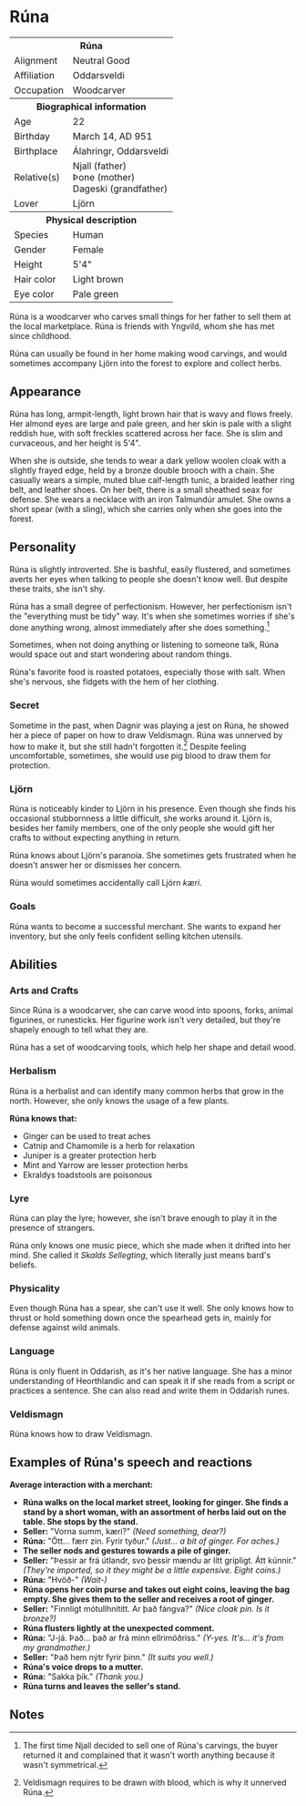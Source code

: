 # Rúna

<table><tbody>
	<tr> <th colspan=2>Rúna</th> </tr>
	<tr> <td>Alignment</td> <td>Neutral Good</td> </tr>
	<tr> <td>Affiliation</td> <td>Oddarsveldi</td> </tr>
	<tr> <td>Occupation</td> <td>Woodcarver</td> </tr>
	<tr> <th colspan=2>Biographical information</th> </tr>
	<tr> <td>Age</td> <td>22</td> </tr>
	<tr> <td>Birthday</td> <td>March 14, AD 951</td> </tr>
	<tr> <td>Birthplace</td> <td>Álahringr, Oddarsveldi</td> </tr>
	<tr> <td>Relative(s)</td> <td>Njall (father)<br>Þone (mother)<br>Dageski (grandfather)</td> </tr>
	<tr> <td>Lover</td> <td>Ljörn</td> </tr>
	<tr> <th colspan=2>Physical description</th> </tr>
	<tr> <td>Species</td> <td>Human</td> </tr>
	<tr> <td>Gender</td> <td>Female</td> </tr>
	<tr> <td>Height</td> <td>5'4"</td> </tr>
	<tr> <td>Hair color</td> <td>Light brown</td> </tr>
	<tr> <td>Eye color</td> <td>Pale green</td> </tr>
</tbody></table>

Rúna is a woodcarver who carves small things for her father to sell them at the local marketplace. Rúna is friends with Yngvild, whom she has met since childhood.

Rúna can usually be found in her home making wood carvings, and would sometimes accompany Ljörn into the forest to explore and collect herbs.

## Appearance
Rúna has long, armpit-length, light brown hair that is wavy and flows freely. Her almond eyes are large and pale green, and her skin is pale with a slight reddish hue, with soft freckles scattered across her face. She is slim and curvaceous, and her height is 5'4".

When she is outside, she tends to wear a dark yellow woolen cloak with a slightly frayed edge, held by a bronze double brooch with a chain. She casually wears a simple, muted blue calf-length tunic, a braided leather ring belt, and leather shoes. On her belt, there is a small sheathed seax for defense. She wears a necklace with an iron Talmundúr amulet. She owns a short spear (with a sling), which she carries only when she goes into the forest.

## Personality
Rúna is slightly introverted. She is bashful, easily flustered, and sometimes averts her eyes when talking to people she doesn't know well. But despite these traits, she isn't shy.

Rúna has a small degree of perfectionism. However, her perfectionism isn't the "everything must be tidy" way. It's when she sometimes worries if she's done anything wrong, almost immediately after she does something.[^1]

Sometimes, when not doing anything or listening to someone talk, Rúna would space out and start wondering about random things.

Rúna's favorite food is roasted potatoes, especially those with salt. When she's nervous, she fidgets with the hem of her clothing.

### Secret
Sometime in the past, when Dagnir was playing a jest on Rúna, he showed her a piece of paper on how to draw Veldismagn. Rúna was unnerved by how to make it, but she still hadn't forgotten it.[^2] Despite feeling uncomfortable, sometimes, she would use pig blood to draw them for protection.

### Ljörn
Rúna is noticeably kinder to Ljörn in his presence. Even though she finds his occasional stubbornness a little difficult, she works around it. Ljörn is, besides her family members, one of the only people she would gift her crafts to without expecting anything in return.

Rúna knows about Ljörn's paranoia. She sometimes gets frustrated when he doesn't answer her or dismisses her concern.

Rúna would sometimes accidentally call Ljörn *kæri*.

### Goals
Rúna wants to become a successful merchant. She wants to expand her inventory, but she only feels confident selling kitchen utensils.

## Abilities
### Arts and Crafts
Since Rúna is a woodcarver, she can carve wood into spoons, forks, animal figurines, or runesticks. Her figurine work isn't very detailed, but they're shapely enough to tell what they are.

Rúna has a set of woodcarving tools, which help her shape and detail wood.

### Herbalism
Rúna is a herbalist and can identify many common herbs that grow in the north. However, she only knows the usage of a few plants.

**Rúna knows that:**

 - Ginger can be used to treat aches
 - Catnip and Chamomile is a herb for relaxation
 - Juniper is a greater protection herb
 - Mint and Yarrow are lesser protection herbs
 - Ekraldys toadstools are poisonous

### Lyre
Rúna can play the lyre; however, she isn't brave enough to play it in the presence of strangers.

Rúna only knows one music piece, which she made when it drifted into her mind. She called it *Skalds Sellegting*, which literally just means bard's beliefs.

### Physicality
Even though Rúna has a spear, she can't use it well. She only knows how to thrust or hold something down once the spearhead gets in, mainly for defense against wild animals.

### Language
Rúna is only fluent in Oddarish, as it's her native language. She has a minor understanding of Heorthlandic and can speak it if she reads from a script or practices a sentence. She can also read and write them in Oddarish runes.

### Veldismagn
Rúna knows how to draw Veldismagn.

## Examples of Rúna's speech and reactions
**Average interaction with a merchant:**

 - **Rúna walks on the local market street, looking for ginger. She finds a stand by a short woman, with an assortment of herbs laid out on the table. She stops by the stand.**
 - **Seller:** "Vorna summ, kæri?" *(Need something, dear?)*
 - **Rúna:** "Ött... færr zin. Fyrir tyður." *(Just... a bit of ginger. For aches.)*
 - **The seller nods and gestures towards a pile of ginger.**
 - **Seller:** "Þessir ar frá útlandr, svo þessir mændu ar lítt grípligt. Átt kúnnir." *(They're imported, so it they might be a little expensive. Eight coins.)*
 - **Rúna:** "Hvöð-" *(Wait-)*
 - **Rúna opens her coin purse and takes out eight coins, leaving the bag empty. She gives them to the seller and receives a root of ginger.**
 - **Seller:** "Finnligt mótullhnititt. Ar það fángva?" *(Nice cloak pin. Is it bronze?)*
 - **Rúna flusters lightly at the unexpected comment.**
 - **Rúna:** "J-já. Það... það ar frá minn ellrimöðriss." *(Y-yes. It's... it's from my grandmother.)*
 - **Seller:** "Það hem nýtr fyrir þinn." *(It suits you well.)*
 - **Rúna's voice drops to a mutter.**
 - **Rúna:** "Sakka þik." *(Thank you.)*
 - **Rúna turns and leaves the seller's stand.**

## Notes
[^1]: The first time Njall decided to sell one of Rúna's carvings, the buyer returned it and complained that it wasn't worth anything because it wasn't symmetrical.
[^2]: Veldismagn requires to be drawn with blood, which is why it unnerved Rúna.
